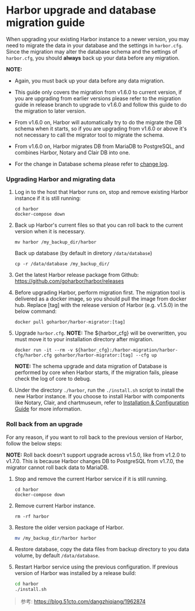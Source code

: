 # Harbor upgrade and database migration guide

When upgrading your existing Harbor instance to a newer version, you may need to migrate the data in your database and the settings in `harbor.cfg`. Since the migration may alter the database schema and the settings of `harbor.cfg`, you should **always** back up your data before any migration.

**NOTE:**

- Again, you must back up your data before any data migration.

- This guide only covers the migration from v1.6.0 to current version, if you are upgrading from earlier versions please
refer to the migration guide in release branch to upgrade to v1.6.0 and follow this guide to do the migration to later version.

- From v1.6.0 on, Harbor will automatically try to do the migrate the DB schema when it starts, so if you are upgrading from v1.6.0
or above it's not necessary to call the migrator tool to migrate the schema.

- From v1.6.0 on, Harbor migrates DB from MariaDB to PostgreSQL, and combines Harbor, Notary and Clair DB into one.

- For the change in Database schema please refer to [change log](../tools/migration/db/changelog.md).


### Upgrading Harbor and migrating data

1. Log in to the host that Harbor runs on, stop and remove existing Harbor instance if it is still running:
    ```
    cd harbor
    docker-compose down
    ```

2.  Back up Harbor's current files so that you can roll back to the current version when it is necessary.
    ```
    mv harbor /my_backup_dir/harbor
    ```
    Back up database (by default in diretory `/data/database`)
    ```
    cp -r /data/database /my_backup_dir/
    ```

3. Get the latest Harbor release package from Github:
   https://github.com/goharbor/harbor/releases

4. Before upgrading Harbor, perform migration first.  The migration tool is delivered as a docker image, so you should pull the image from docker hub. Replace [tag] with the release version of Harbor (e.g. v1.5.0) in the below command:
    ```
    docker pull goharbor/harbor-migrator:[tag]
    ```

5. Upgrade `harbor.cfg`.
    **NOTE:** The ${harbor_cfg} will be overwritten, you must move it to your installation directory after migration.
    ```
    docker run -it --rm -v ${harbor_cfg}:/harbor-migration/harbor-cfg/harbor.cfg goharbor/harbor-migrator:[tag] --cfg up
    ```
    **NOTE:** The schema upgrade and data migration of Database is performed by core when Harbor starts, if the migration fails,
    please check the log of core to debug.

6. Under the directory `./harbor`, run the `./install.sh` script to install the new Harbor instance. If you choose to install Harbor with components like Notary, Clair, and chartmuseum, refer to [Installation & Configuration Guide](../docs/installation_guide.md) for more information.


### Roll back from an upgrade
For any reason, if you want to roll back to the previous version of Harbor, follow the below steps:

**NOTE:** Roll back doesn't support upgrade across v1.5.0, like from v1.2.0 to v1.7.0. This is because Harbor changes DB to PostgreSQL from v1.7.0, the migrator cannot roll back data to MariaDB.

1. Stop and remove the current Harbor service if it is still running.
    ```
    cd harbor
    docker-compose down
    ```

2. Remove current Harbor instance.
    ```
    rm -rf harbor
    ```

3. Restore the older version package of Harbor.
    ```sh
    mv /my_backup_dir/harbor harbor
    ```

4. Restore database, copy the data files from backup directory to you data volume, by default `/data/database`.

5. Restart Harbor service using the previous configuration.
   If previous version of Harbor was installed by a release build:
    ```sh
    cd harbor
    ./install.sh
    ```


> 参考:
https://blog.51cto.com/dangzhiqiang/1962874
